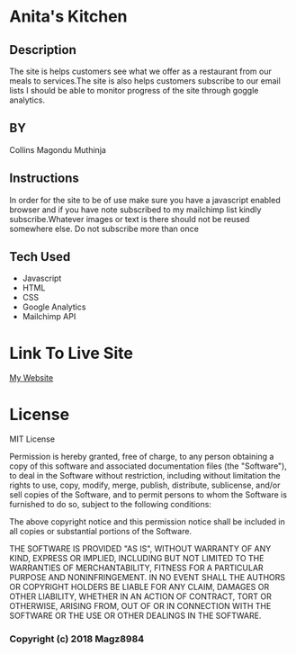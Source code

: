 # Anita's Kitchen

## Description

The site is helps customers  see what we offer as a restaurant
from our meals to services.The site is also helps customers subscribe to our email lists
I should be able to monitor progress of the site through goggle analytics.

## BY

Collins Magondu Muthinja

## Instructions

In order for the site to be of use make sure you have a javascript enabled browser
and if you have note subscribed to my mailchimp list kindly subscribe.Whatever images or text is there
should not be reused somewhere else.
Do not subscribe more than once

## Tech Used
* Javascript
* HTML
* CSS
* Google Analytics
* Mailchimp API
# Link To Live Site
[My Website](https://magz8984.github.io/Kitchen/)

# License

MIT License


Permission is hereby granted, free of charge, to any person obtaining a copy
of this software and associated documentation files (the "Software"), to deal
in the Software without restriction, including without limitation the rights
to use, copy, modify, merge, publish, distribute, sublicense, and/or sell
copies of the Software, and to permit persons to whom the Software is
furnished to do so, subject to the following conditions:

The above copyright notice and this permission notice shall be included in all
copies or substantial portions of the Software.

THE SOFTWARE IS PROVIDED "AS IS", WITHOUT WARRANTY OF ANY KIND, EXPRESS OR
IMPLIED, INCLUDING BUT NOT LIMITED TO THE WARRANTIES OF MERCHANTABILITY,
FITNESS FOR A PARTICULAR PURPOSE AND NONINFRINGEMENT. IN NO EVENT SHALL THE
AUTHORS OR COPYRIGHT HOLDERS BE LIABLE FOR ANY CLAIM, DAMAGES OR OTHER
LIABILITY, WHETHER IN AN ACTION OF CONTRACT, TORT OR OTHERWISE, ARISING FROM,
OUT OF OR IN CONNECTION WITH THE SOFTWARE OR THE USE OR OTHER DEALINGS IN THE
SOFTWARE.

### Copyright (c) 2018 Magz8984

